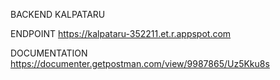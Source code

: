 BACKEND KALPATARU

ENDPOINT
https://kalpataru-352211.et.r.appspot.com

DOCUMENTATION
https://documenter.getpostman.com/view/9987865/Uz5Kku8s

